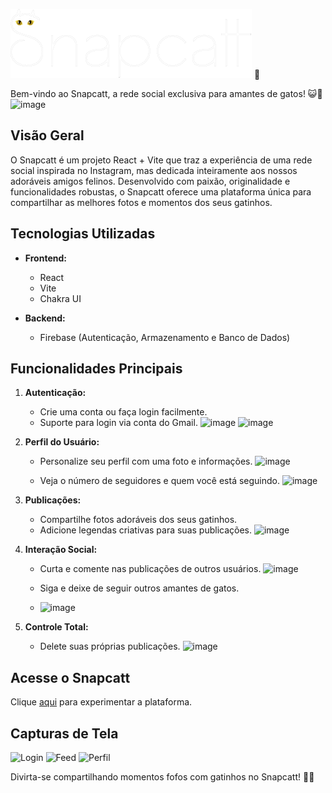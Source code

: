 ![image](https://raw.githubusercontent.com/trichains/Snapcatt/ce486df6265560fc41f8ce3e831c6dab83f62db1/public/logo.svg) 🐾

Bem-vindo ao Snapcatt, a rede social exclusiva para amantes de gatos! 😺🌟
![image](https://github.com/trichains/Snapcatt/assets/25783243/ed9feb05-b1ea-49ed-bbe5-e4fe17646770)


## Visão Geral

O Snapcatt é um projeto React + Vite que traz a experiência de uma rede social inspirada no Instagram, mas dedicada inteiramente aos nossos adoráveis amigos felinos. Desenvolvido com paixão, originalidade e funcionalidades robustas, o Snapcatt oferece uma plataforma única para compartilhar as melhores fotos e momentos dos seus gatinhos.

## Tecnologias Utilizadas

- **Frontend:**
  - React
  - Vite
  - Chakra UI

- **Backend:**
  - Firebase (Autenticação, Armazenamento e Banco de Dados)

## Funcionalidades Principais

1. **Autenticação:**
   - Crie uma conta ou faça login facilmente.
   - Suporte para login via conta do Gmail.
    ![image](https://github.com/trichains/Snapcatt/assets/25783243/f8e876f5-c1a1-4fd2-a7f8-e69521d9e6d3)
    ![image](https://github.com/trichains/Snapcatt/assets/25783243/32a17965-89e7-4e4b-ab05-e4cf74480156)

2. **Perfil do Usuário:**
   - Personalize seu perfil com uma foto e informações.
    ![image](https://github.com/trichains/Snapcatt/assets/25783243/7141ecba-d3d1-4a92-94a7-76dc7960c372)

   - Veja o número de seguidores e quem você está seguindo.
    ![image](https://github.com/trichains/Snapcatt/assets/25783243/7eb15c95-92c8-4dbe-a9ed-3a9cd61eab17)

     
3. **Publicações:**
   - Compartilhe fotos adoráveis dos seus gatinhos.
   - Adicione legendas criativas para suas publicações.
    ![image](https://github.com/trichains/Snapcatt/assets/25783243/918bbb91-6567-45c6-839d-3ea2d9537b37)

4. **Interação Social:**
   - Curta e comente nas publicações de outros usuários.
    ![image](https://github.com/trichains/Snapcatt/assets/25783243/a6c806dc-ad8e-4bbc-9cac-411c121d6fc4)

   - Siga e deixe de seguir outros amantes de gatos.
    - ![image](https://github.com/trichains/Snapcatt/assets/25783243/3025fca0-6c6c-4a10-9229-bbb07c68b0a9)

5. **Controle Total:**
   - Delete suas próprias publicações.
    ![image](https://github.com/trichains/Snapcatt/assets/25783243/66de0f34-b299-4d72-928f-379a162944bd)


## Acesse o Snapcatt

Clique [aqui](https://snapcatt.vercel.app/) para experimentar a plataforma.

## Capturas de Tela

![Login](![image](https://github.com/trichains/Snapcatt/assets/25783243/3dec78d4-52a3-4915-8207-9164c3984580)
)
![Feed](![image](https://github.com/trichains/Snapcatt/assets/25783243/d4fcc23f-8fb5-4040-90b2-1d33caf49d93)
)
![Perfil](![image](https://github.com/trichains/Snapcatt/assets/25783243/8393d3a8-a03d-4a01-9046-65430b8f1a53)
)

Divirta-se compartilhando momentos fofos com gatinhos no Snapcatt! 🎉🐾
